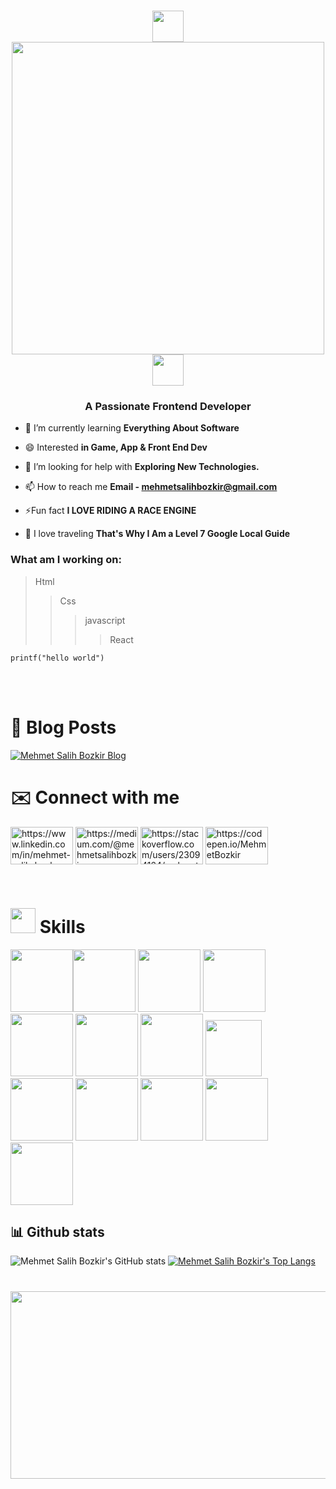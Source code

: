 <h1 align="center"> 
  <img src="https://user-images.githubusercontent.com/74038190/213844263-a8897a51-32f4-4b3b-b5c2-e1528b89f6f3.png" width="50px" /> <img src="https://readme-typing-svg.demolab.com?font=Fira+Code&pause=1000&color=5800F7&random=false&width=435&lines=Hi%2CI'm+Just+a+guy+fascinated+by+Tech;-----Junior+Front-End+Developer------" width="500px" /> <img src="https://user-images.githubusercontent.com/74038190/213844263-a8897a51-32f4-4b3b-b5c2-e1528b89f6f3.png" width="50px" />
</h1>

<!--- ------------------------------------------------------------------------------------------------------------------------------------------------------ -->
<!--- -- About ME  --------------------------------------------------------------------------------------------------------------------------------------- -->
<!--- ------------------------------------------------------------------------------------------------------------------------------------------------------- -->
<h3 align="center">A Passionate Frontend Developer</h3>


- 🌱 I’m currently learning **Everything About Software**

- 😄 Interested **in Game, App & Front End Dev**

- 🤝 I’m looking for help with **Exploring New Technologies.**

- 📫 How to reach me **Email - mehmetsalihbozkir@gmail.com**

- ⚡Fun fact **I LOVE RIDING A RACE ENGINE**
  
- 🚢 I love traveling **That's Why I Am a Level 7 Google Local Guide**

<h3 align="left">What am I working on:</h3>

>Html
>>Css
>>>javascript
>>>>React

```
printf("hello world")
```
<br><br>
# 📕 Blog Posts

[![Mehmet Salih Bozkir Blog](https://github-readme-medium.vercel.app/?username=mehmetsalihbozkir&limit=3&theme=nord)](https://medium.com/@mehmetsalihbozkir)

# ✉️ Connect with me
<p align="left">
<a href="https://www.linkedin.com/in/mehmet-salih-bozkır" target="blank">
<img align="center" src="https://raw.githubusercontent.com/rahuldkjain/github-profile-readme-generator/master/src/images/icons/Social/linked-in-alt.svg" alt="https://www.linkedin.com/in/mehmet-salih-bozkır" height="60" width="100" /></a>
<a href="https://medium.com/@mehmetsalihbozkir" target="blank">
<img align="center" src="https://edent.github.io/SuperTinyIcons/images/svg/medium.svg" width="100" alt="https://medium.com/@mehmetsalihbozkir" height="60"  /></a>
<a href="https://stackoverflow.com/users/23094164/mehmet-salih-bozk%c4%b1r" target="blank">
<img align="center" src="https://edent.github.io/SuperTinyIcons/images/svg/stackoverflow.svg" width="100" alt="https://stackoverflow.com/users/23094164/mehmet-salih-bozk%c4%b1r" height="60"  /></a>
<a href="https://codepen.io/MehmetBozkir" target="blank">
<img align="center" src="https://edent.github.io/SuperTinyIcons/images/svg/codepen.svg" width="100" alt="https://codepen.io/MehmetBozkir" height="60"  /></a>
</p>
<br>

<!--- ------------------------------------------------------------------------------------------------------------------------------------------------------ -->
<!--- -- Skills Section ------------------------------------------------------------------------------------------------------------------------------------ -->
<!--- ------------------------------------------------------------------------------------------------------------------------------------------------------ -->

# <img src='https://user-images.githubusercontent.com/74038190/206662607-d9e7591e-bbf9-42f9-9386-29efc927bc16.gif' width="40">  Skills

<img src="https://user-images.githubusercontent.com/74038190/212257468-1e9a91f1-b626-4baa-b15d-5c385dfa7ed2.gif" width="100"><img src="https://user-images.githubusercontent.com/74038190/212281775-b468df30-4edc-4bf8-a4ee-f52e1aaddc86.gif" width="100">
<img src="https://github.com/Anmol-Baranwal/Cool-GIFs-For-GitHub/assets/74038190/3fb2cdf6-8920-462e-87a4-95af376418aa" width="100">
<img src="https://user-images.githubusercontent.com/74038190/212257465-7ce8d493-cac5-494e-982a-5a9deb852c4b.gif" width="100">
<img src="https://github.com/Anmol-Baranwal/Cool-GIFs-For-GitHub/assets/74038190/29fd6286-4e7b-4d6c-818f-c4765d5e39a9" width="100">
<img src="https://github.com/Anmol-Baranwal/Cool-GIFs-For-GitHub/assets/74038190/67f477ed-6624-42da-99f0-1a7b1a16eecb" width="100">
<img src="https://user-images.githubusercontent.com/74038190/212257454-16e3712e-945a-4ca2-b238-408ad0bf87e6.gif" width="100">
<img src="https://edent.github.io/SuperTinyIcons/images/svg/sass.svg" width="90">
<img src="https://edent.github.io/SuperTinyIcons/images/svg/json.svg" width="100">
<img src="https://edent.github.io/SuperTinyIcons/images/svg/jquery.svg" width="100">
<img src="https://www.aydiner.gen.tr/wp-content/uploads/2019/11/bootstrap-stack.png" width="100">
<img src="https://user-images.githubusercontent.com/74038190/212257463-4d082cb4-7483-4eaf-bc25-6dde2628aabd.gif" width="100">
<img src="https://user-images.githubusercontent.com/74038190/212257460-738ff738-247f-4445-a718-cdd0ca76e2db.gif" width="100">

## 📊 Github stats
![Mehmet Salih Bozkir's GitHub stats](https://github-readme-stats.vercel.app/api?username=MehmetBozkir&show_icons=true&theme=vue-dark)
[![Mehmet Salih Bozkir's Top Langs](https://github-readme-stats.vercel.app/api/top-langs/?username=MehmetBozkir&layout=compact&theme=vue-dark)](https://github.com/MehmetBozkir/github-readme-stats)


#

<img src="https://user-images.githubusercontent.com/74038190/225813708-98b745f2-7d22-48cf-9150-083f1b00d6c9.gif" width="2000" height="300" >
